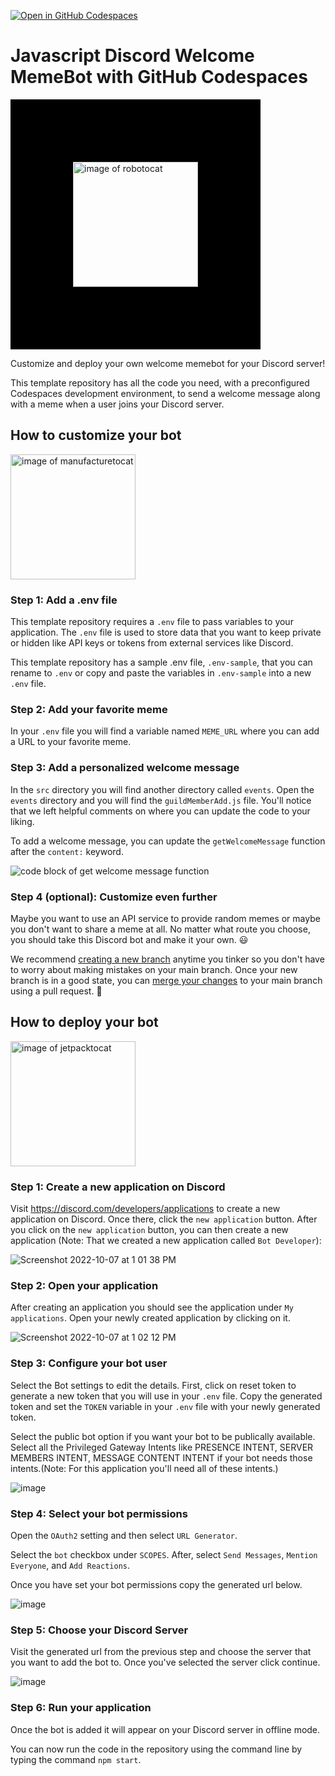 [![Open in GitHub Codespaces](https://github.com/codespaces/badge.svg)](https://github.com/codespaces/new?hide_repo_select=true&ref=main&repo=542440024)

# Javascript Discord Welcome MemeBot with GitHub Codespaces

<img src="https://octodex.github.com/images/Robotocat.png" alt="image of robotocat" width="200" style="border:100px solid black"/>

Customize and deploy your own welcome memebot for your Discord server! 

This template repository has all the code you need, with a preconfigured Codespaces development environment, to send a welcome message along with a meme when a user joins your Discord server.

## How to customize your bot
<img src="https://octodex.github.com/images/manufacturetocat.png" alt="image of manufacturetocat" width="200"/>

### Step 1: Add a .env file
This template repository requires a `.env` file to pass variables to your application. The `.env` file is used to store data that you want to keep private or hidden like API keys or tokens from external services like Discord. 

This template repository has a sample .env file, `.env-sample`, that you can rename to `.env` or copy and paste the variables in `.env-sample` into a new `.env` file. 

### Step 2: Add your favorite meme
In your `.env` file you will find a variable named `MEME_URL` where you can add a URL to your favorite meme. 

### Step 3: Add a personalized welcome message
In the `src` directory you will find another directory called `events`. Open the `events` directory and you will find the `guildMemberAdd.js` file. You'll notice that we left helpful comments on where you can update the code to your liking.

To add a welcome message, you can update the `getWelcomeMessage` function after the `content:` keyword.

![code block of get welcome message function](https://user-images.githubusercontent.com/10368374/199597840-dd83efa6-8251-4def-868f-cdadb0df6f02.png)

### Step 4 (optional): Customize even further
Maybe you want to use an API service to provide random memes or maybe you don't want to share a meme at all. No matter what route you choose, you should take this Discord bot and make it your own. :smiley:

We recommend [creating a new branch](https://docs.github.com/en/desktop/contributing-and-collaborating-using-github-desktop/making-changes-in-a-branch/managing-branches#creating-a-branch) anytime you tinker so you don't have to worry about making mistakes on your main branch. Once your new branch is in a good state, you can [merge your changes](https://docs.github.com/en/pull-requests/collaborating-with-pull-requests/incorporating-changes-from-a-pull-request/about-pull-request-merges) to your main branch using a pull request. :rocket:

## How to deploy your bot

<img src="https://octodex.github.com/images/jetpacktocat.png" alt="image of jetpacktocat" width="200"/>

### Step 1: Create a new application on Discord
Visit https://discord.com/developers/applications to create a new application on Discord. Once there, click the `new application` button. After you click on the `new application` button, you can then create a new application (Note: That we created a new application called `Bot Developer`):

![Screenshot 2022-10-07 at 1 01 38 PM](https://user-images.githubusercontent.com/11372162/194497650-50b0fd9b-da26-4bd4-b106-5a5016f47842.png)

### Step 2: Open your application

After creating an application you should see the application under `My applications`. Open your newly created application by clicking on it.

![Screenshot 2022-10-07 at 1 02 12 PM](https://user-images.githubusercontent.com/11372162/194497723-e57931ef-e25c-4d40-ba73-81b09ecd059e.png)

### Step 3: Configure your bot user

Select the Bot settings to edit the details. First, click on reset token to generate a new token that you will use in your `.env` file. Copy the generated token and set the `TOKEN` variable in your `.env` file with your newly generated token.

Select the public bot option if you want your bot to be publically available.
Select all the Privileged Gateway Intents like PRESENCE INTENT, SERVER MEMBERS INTENT, MESSAGE CONTENT INTENT if your bot needs those intents.(Note: For this application you'll need all of these intents.)

![image](https://user-images.githubusercontent.com/11372162/194498518-e535b2d0-0b64-4d1d-8527-f49314be16cb.png)

### Step 4: Select your bot permissions
Open the `OAuth2` setting and then select `URL Generator`.

Select the `bot` checkbox under `SCOPES`. After, select `Send Messages`, `Mention Everyone`, and `Add Reactions`. 

Once you have set your bot permissions copy the generated url below.

![image](https://user-images.githubusercontent.com/11372162/194498853-8ba28265-ab65-4df1-9e25-8d8913decfdb.png)

### Step 5: Choose your Discord Server
Visit the generated url from the previous step and choose the server that you want to add the bot to. Once you've selected the server click continue.

![image](https://user-images.githubusercontent.com/11372162/194499328-3874ccf5-d099-4f83-b62d-af091b06773a.png)

### Step 6: Run your application

Once the bot is added it will appear on your Discord server in offline mode.

You can now run the code in the repository using the command line by typing the command `npm start`. 


